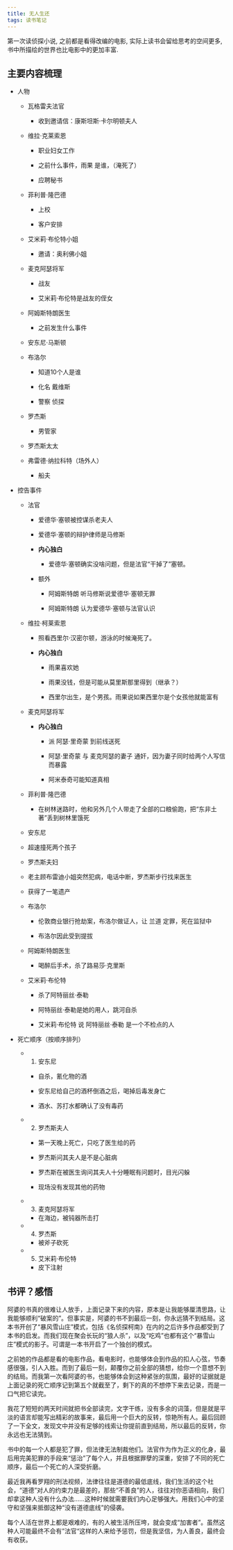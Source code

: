```yaml
---
title: 无人生还
tags: 读书笔记
---
```


第一次读侦探小说, 之前都是看得改编的电影, 实际上读书会留给思考的空间更多, 书中所描绘的世界也比电影中的更加丰富.
<!--more-->

## 主要内容梳理

- 人物

  - 瓦格雷夫法官
    - 收到邀请信：康斯坦斯·卡尔明顿夫人

  - 维拉·克莱索恩

    -  职业妇女工作

    - 之前什么事件，雨果 是谁，（淹死了）

    - 应聘秘书

  - 菲利普·隆巴德

    - 上校

    - 客户安排

  - 艾米莉·布伦特小姐
    - 邀请：奥利佛小姐

  - 麦克阿瑟将军

    - 战友

    - 艾米莉·布伦特是战友的侄女

  - 阿姆斯特朗医生
    - 之前发生什么事件

  - 安东尼·马斯顿

  - 布洛尔

    - 知道10个人是谁

    - 化名 戴维斯

    - 警察 侦探

  - 罗杰斯
    - 男管家

  - 罗杰斯太太

  - 弗雷德·纳拉科特（场外人）
    - 船夫

- 控告事件

  - 法官

    - 爱德华·塞顿被控谋杀老夫人

    - 爱德华·塞顿的辩护律师是马修斯

    - **内心独白**
      - 爱德华·塞顿确实没啥问题，但是法官“干掉了”塞顿。

    - 额外

      - 阿姆斯特朗 听马修斯说爱德华·塞顿无罪

      - 阿姆斯特朗 认为爱德华·塞顿与法官认识

  - 维拉·柯莱索恩

    - 照看西里尔·汉密尔顿，游泳的时候淹死了。

    - **内心独白**

      - 雨果喜欢她

      - 雨果没钱，但是可能从莫里斯那里得到（继承？）

      - 西里尔出生，是个男孩。雨果说如果西里尔是个女孩他就能富有

  - 麦克阿瑟将军

    - **内心独白**

      - 派 阿瑟·里奇蒙 到前线送死

      - 阿瑟·里奇蒙 与 麦克阿瑟的妻子 通奸，因为妻子同时给两个人写信而暴露

      - 阿米泰奇可能知道真相

  - 菲利普·隆巴德
    - 在树林迷路时，他和另外几个人带走了全部的口粮偷跑，把“东非土著”丢到树林里饿死

  -  安东尼
    - 超速撞死两个孩子

  -  罗杰斯夫妇

    - 老主顾布雷迪小姐突然犯病，电话中断，罗杰斯步行找来医生

    - 获得了一笔遗产

  - 布洛尔

    - 伦敦商业银行抢劫案，布洛尔做证人，让 兰道 定罪，死在监狱中

    - 布洛尔因此受到提拔

  - 阿姆斯特朗医生
    - 喝醉后手术，杀了路易莎·克里斯

  - 艾米莉·布伦特

    - 杀了阿特丽丝·泰勒

    - 阿特丽丝·泰勒是她的用人，跳河自杀

    - 艾米莉·布伦特 说 阿特丽丝·泰勒 是一个不检点的人

- 死亡顺序（按顺序排列）

  - 1. 安东尼

    - 自杀，氰化物的酒

    - 安东尼给自己的酒杯倒酒之后，喝掉后毒发身亡

    - 酒水、苏打水都确认了没有毒药

  - 2. 罗杰斯夫人

    - 第一天晚上死亡，只吃了医生给的药

    - 罗杰斯问其夫人是不是心脏病

    - 罗杰斯在被医生询问其夫人十分睡眠有问题时，目光闪躲

    - 现场没有发现其他的药物

  - 3. 麦克阿瑟将军

    - 在海边，被钝器所击打

  - 4. 罗杰斯

    - 被斧子砍死

  - 5. 艾米莉·布伦特

    - 皮下注射

## 书评？感悟

阿婆的书真的很难让人放手，上面记录下来的内容，原本是让我能够厘清思路，让我能够顺利“破案的”。但事实是，阿婆的书不到最后一刻，你永远猜不到结局。这本书开创了“暴风雪山庄”模式，包括《名侦探柯南》在内的之后许多作品都受到了本书的启发。而我们现在聚会长玩的“狼人杀”，以及“吃鸡”也都有这个“暴雪山庄”模式的影子。可谓是一本书开启了一个独创的模式。

之前她的作品都是看的电影作品，看电影时，也能够体会到作品的扣人心弦，节奏感很强，引人入胜。而到了最后一刻，颠覆你之前全部的猜想，给你一个意想不到的结局。而我第一次看阿婆的书，也能够体会到这种紧张的氛围，最好的证据就是上面记录的死亡顺序记到第五个就截至了，剩下的真的不想停下来去记录，而是一口气把它读完。

我花了短短的两天时间就把书全部读完，文字干练，没有多余的词藻，但是就是平淡的语言却能写出精彩的故事来，最后用一个巨大的反转，惊艳所有人。最后回顾了一下全文，发现文中并没有足够的线索让你提前直到结局，所以最后的反转，你永远也无法猜到。

书中的每一个人都是犯了罪，但法律无法制裁他们。法官作为作为正义的化身，最后用完美犯罪的手段来“惩治”了每个人，并且根据罪孽的深重，安排了不同的死亡顺序，最后一个死亡的人深受折磨。

最近我再看罗翔的刑法视频，法律往往是道德的最低底线，我们生活的这个社会，“道德”对人的约束力是最差的，那些“不善良”的人，往往对你恶语相向，我们却拿这种人没有什么办法……这种时候就需要我们内心足够强大。用我们心中的坚守和坚强来抵御这种“没有道德底线”的侵袭。

每个人活在世界上都是艰难的，有的人被生活所压垮，就会变成“加害者”。虽然这种人可能最终不会有”法官“这样的人来给予惩罚，但是我坚信，为人善良，最终会有收获。
